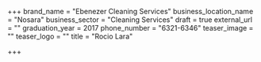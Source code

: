 +++
brand_name = "Ebenezer Cleaning Services"
business_location_name = "Nosara"
business_sector = "Cleaning Services"
draft = true
external_url = ""
graduation_year = 2017
phone_number = "6321-6346"
teaser_image = ""
teaser_logo = ""
title = "Rocio Lara"

+++
